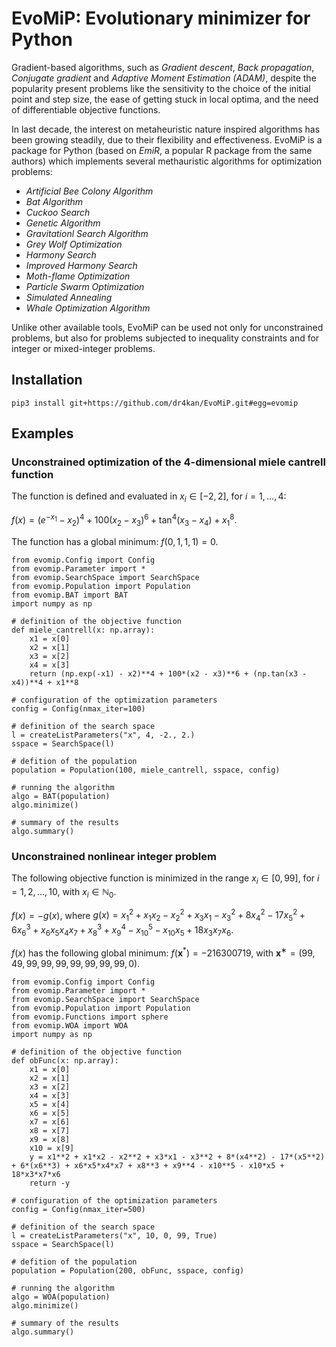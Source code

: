 # EvoMiP: Evolutionary minimizer for Python

Gradient-based algorithms, such as *Gradient descent*, *Back propagation*, *Conjugate gradient* and *Adaptive Moment Estimation (ADAM)*, despite the popularity present problems like the sensitivity to the choice of the initial point and step size, the ease of getting stuck in local optima, and the need of differentiable objective functions.

In last decade, the interest on metaheuristic nature inspired algorithms has been growing steadily, due to their flexibility and effectiveness. EvoMiP is a package for Python (based on *EmiR*, a popular R package from the same authors) which implements several methauristic algorithms for optimization problems:

* *Artificial Bee Colony Algorithm*
* *Bat Algorithm*
* *Cuckoo Search*
* *Genetic Algorithm*
* *Gravitationl Search Algorithm*
* *Grey Wolf Optimization*
* *Harmony Search*
* *Improved Harmony Search*
* *Moth-flame Optimization*
* *Particle Swarm Optimization*
* *Simulated Annealing*
* *Whale Optimization Algorithm*

Unlike other available tools, EvoMiP can be used not only for unconstrained problems, but also for problems subjected to inequality constraints and for integer or mixed-integer problems. 

## Installation

    pip3 install git+https://github.com/dr4kan/EvoMiP.git#egg=evomip

## Examples

### Unconstrained optimization of the 4-dimensional miele cantrell function

The function is defined and evaluated in $x_i \in [−2, 2]$, for $i = 1, . . . , 4$: 

$f (x) = (e^{−x_1} − x_2)^4 + 100(x_2 − x_3)^6 + \tan^4(x_3 − x_4) + x_1^8$.

The function has a global minimum: $f(0, 1, 1, 1) = 0$.

```
from evomip.Config import Config
from evomip.Parameter import *
from evomip.SearchSpace import SearchSpace
from evomip.Population import Population
from evomip.BAT import BAT
import numpy as np

# definition of the objective function
def miele_cantrell(x: np.array):
    x1 = x[0]
    x2 = x[1]
    x3 = x[2]
    x4 = x[3]
    return (np.exp(-x1) - x2)**4 + 100*(x2 - x3)**6 + (np.tan(x3 - x4))**4 + x1**8

# configuration of the optimization parameters
config = Config(nmax_iter=100)

# definition of the search space
l = createListParameters("x", 4, -2., 2.)
sspace = SearchSpace(l)

# defition of the population
population = Population(100, miele_cantrell, sspace, config)

# running the algorithm
algo = BAT(population)
algo.minimize()

# summary of the results
algo.summary()
```

### Unconstrained nonlinear integer problem

The following objective function is minimized in the range $x_i \in [0, 99]$, for $i = 1, 2, . . . , 10$, with $x_i \in \mathbb{N}_0$.

$f(x) = -g(x)$, where $g(x) = x_1^2 + x_1x_2 - x_2^2 + x_3x_1 - x_3^2 + 8x_4^2 - 17x_5^2 + 6x_6^3 + x_6x_5x_4x_7 + x_8^3 + x_9^4 - x_{10}^5 - x_{10}x_5 + 18x_3x_7x_6$.

$f(x)$ has the following global minimum: $f(\boldsymbol{x}^*) = -216300719$, with $\boldsymbol{x}^∗ =(99, 49, 99, 99, 99, 99, 99, 99, 99, 0)$.

```
from evomip.Config import Config
from evomip.Parameter import *
from evomip.SearchSpace import SearchSpace
from evomip.Population import Population
from evomip.Functions import sphere
from evomip.WOA import WOA
import numpy as np

# definition of the objective function
def obFunc(x: np.array):
    x1 = x[0]
    x2 = x[1]
    x3 = x[2]
    x4 = x[3]
    x5 = x[4]
    x6 = x[5]
    x7 = x[6]
    x8 = x[7]
    x9 = x[8]
    x10 = x[9]
    y = x1**2 + x1*x2 - x2**2 + x3*x1 - x3**2 + 8*(x4**2) - 17*(x5**2) + 6*(x6**3) + x6*x5*x4*x7 + x8**3 + x9**4 - x10**5 - x10*x5 + 18*x3*x7*x6
    return -y

# configuration of the optimization parameters
config = Config(nmax_iter=500)

# definition of the search space
l = createListParameters("x", 10, 0, 99, True)
sspace = SearchSpace(l)

# defition of the population
population = Population(200, obFunc, sspace, config)

# running the algorithm
algo = WOA(population)
algo.minimize()

# summary of the results
algo.summary()

```
